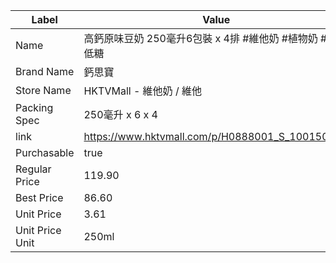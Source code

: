 | Label           | Value                                           |
| --------------- | ----------------------------------------------- |
| Name            | 高鈣原味豆奶 250毫升6包裝 x 4排 #維他奶 #植物奶 #素 #低糖           |
| Brand Name      | 鈣思寶                                             |
| Store Name      | HKTVMall - 維他奶 / 維他                             |
| Packing Spec    | 250毫升 x 6 x 4                                   |
| link            | https://www.hktvmall.com/p/H0888001_S_10015024C |
| Purchasable     | true                                            |
| Regular Price   | 119.90                                          |
| Best Price      | 86.60                                           |
| Unit Price      | 3.61                                            |
| Unit Price Unit | 250ml                                           |

